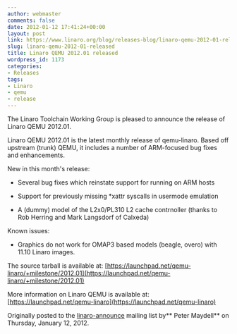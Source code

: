 ```yaml
---
author: webmaster
comments: false
date: 2012-01-12 17:41:24+00:00
layout: post
link: https://www.linaro.org/blog/releases-blog/linaro-qemu-2012-01-released/
slug: linaro-qemu-2012-01-released
title: Linaro QEMU 2012.01 released
wordpress_id: 1173
categories:
- Releases
tags:
- Linaro
- qemu
- release
---
```


The Linaro Toolchain Working Group is pleased to announce the release of Linaro QEMU 2012.01.

Linaro QEMU 2012.01 is the latest monthly release of qemu-linaro. Based off upstream (trunk) QEMU, it includes a number of ARM-focused bug fixes and enhancements.

New in this month's release:




  * Several bug fixes which reinstate support for running on ARM hosts


  * Support for previously missing *xattr syscalls in usermode emulation


  * A (dummy) model of the L2x0/PL310 L2 cache contrnoller (thanks to Rob Herring and Mark Langsdorf of Calxeda)



Known issues:


  * Graphics do not work for OMAP3 based models (beagle, overo) with 11.10 Linaro images.



The source tarball is available at:
[https://launchpad.net/qemu-linaro/+milestone/2012.01](https://launchpad.net/qemu-linaro/+milestone/2012.01)

More information on Linaro QEMU is available at:
[https://launchpad.net/qemu-linaro](https://launchpad.net/qemu-linaro)

Originally posted to the [linaro-announce](http://lists.linaro.org/pipermail/linaro-toolchain/2012-January/002017.html) mailing list by** Peter Maydell** on Thursday, January 12, 2012.
